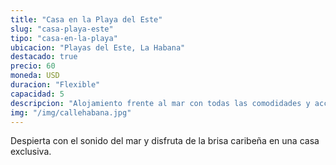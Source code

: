 ```yaml
---
title: "Casa en la Playa del Este"
slug: "casa-playa-este"
tipo: "casa-en-la-playa"
ubicacion: "Playas del Este, La Habana"
destacado: true
precio: 60
moneda: USD
duracion: "Flexible"
capacidad: 5
descripcion: "Alojamiento frente al mar con todas las comodidades y acceso directo a la playa."
img: "/img/callehabana.jpg"
---
```

Despierta con el sonido del mar y disfruta de la brisa caribeña en una casa exclusiva.
